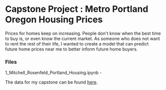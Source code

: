 # Capstone Project : Metro Portland Oregon Housing Prices

Prices for homes keep on increasing. People don't know when the best time to buy is, or even know the current market.
As someone who does not want to rent the rest of their life, I wanted to create a model that can predict future home prices near me to better inform future home buyers. 

### Files

1_Mitchell_Rosenfeld_Portland_Housing.ipynb - 

The data for my capstone can be found [here](https://drive.google.com/drive/folders/1lrn8B1N89Nv0GT-WjMyCM4PhVS6tDYub?usp=sharing).
